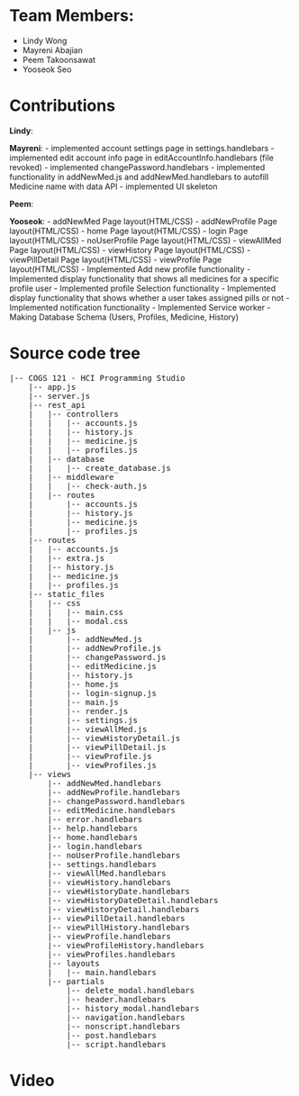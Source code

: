 # Team Members:
- Lindy Wong
- Mayreni Abajian
- Peem Takoonsawat
- Yooseok Seo

# Contributions
**Lindy**:

**Mayreni**:
	- implemented account settings page in settings.handlebars
	- implemented edit account info page in editAccountInfo.handlebars (file revoked)
	- implemented changePassword.handlebars
	- implemented functionality in addNewMed.js and addNewMed.handlebars to autofill Medicine name with data API
	- implemented UI skeleton

**Peem**:

**Yooseok**:
	- addNewMed Page layout(HTML/CSS)
	-	addNewProfile Page layout(HTML/CSS)
	-	home Page layout(HTML/CSS)
	-	login Page layout(HTML/CSS)
	-	noUserProfile Page layout(HTML/CSS)
	-	viewAllMed Page layout(HTML/CSS)
	-	viewHistory Page layout(HTML/CSS)
	-	viewPillDetail Page layout(HTML/CSS)
	-	viewProfile Page layout(HTML/CSS)
	-	Implemented Add new profile functionality
	-	Implemented display functionality that shows all medicines for a specific profile user
	-	Implemented profile Selection functionality
	-	Implemented display functionality that shows whether a user takes assigned pills or not
	-	Implemented notification functionality
	-	Implemented Service worker
	-	Making Database Schema (Users, Profiles, Medicine, History)


# Source code tree
<pre>
|-- COGS 121 - HCI Programming Studio
	|-- app.js
	|-- server.js
	|-- rest_api
	|   |-- controllers
	|   |   |-- accounts.js
	|   |   |-- history.js
	|   |   |-- medicine.js
	|   |   |-- profiles.js
	|   |-- database
	|   |   |-- create_database.js
	|   |-- middleware
	|   |   |-- check-auth.js
	|   |-- routes
	|       |-- accounts.js
	|       |-- history.js
	|       |-- medicine.js
	|       |-- profiles.js
	|-- routes
	|   |-- accounts.js
	|   |-- extra.js
	|   |-- history.js
	|   |-- medicine.js
	|   |-- profiles.js
	|-- static_files
	|   |-- css
	|   |   |-- main.css
	|   |   |-- modal.css
	|   |-- js
	|       |-- addNewMed.js
	|       |-- addNewProfile.js
	|       |-- changePassword.js
	|       |-- editMedicine.js
	|       |-- history.js
	|       |-- home.js
	|       |-- login-signup.js
	|       |-- main.js
	|       |-- render.js
	|       |-- settings.js
	|       |-- viewAllMed.js
	|       |-- viewHistoryDetail.js
	|       |-- viewPillDetail.js
	|       |-- viewProfile.js
	|       |-- viewProfiles.js
	|-- views
		|-- addNewMed.handlebars
		|-- addNewProfile.handlebars
		|-- changePassword.handlebars
		|-- editMedicine.handlebars
		|-- error.handlebars
		|-- help.handlebars
		|-- home.handlebars
		|-- login.handlebars
		|-- noUserProfile.handlebars
		|-- settings.handlebars
		|-- viewAllMed.handlebars
		|-- viewHistory.handlebars
		|-- viewHistoryDate.handlebars
		|-- viewHistoryDateDetail.handlebars
		|-- viewHistoryDetail.handlebars
		|-- viewPillDetail.handlebars
		|-- viewPillHistory.handlebars
		|-- viewProfile.handlebars
		|-- viewProfileHistory.handlebars
		|-- viewProfiles.handlebars
		|-- layouts
		|   |-- main.handlebars
		|-- partials
			|-- delete_modal.handlebars
			|-- header.handlebars
			|-- history_modal.handlebars
			|-- navigation.handlebars
			|-- nonscript.handlebars
			|-- post.handlebars
			|-- script.handlebars
</pre>

# Video

